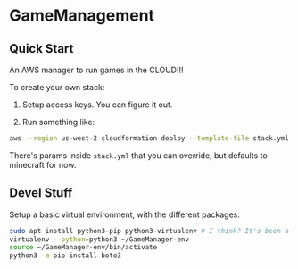 # GameManagement

## Quick Start

An AWS manager to run games in the CLOUD!!!

To create your own stack:

1) Setup access keys. You can figure it out.

2) Run something like:

```bash
aws --region us-west-2 cloudformation deploy --template-file stack.yml --stack-name STACK_NAME_HERE
```

There's params inside `stack.yml` that you can override, but defaults to minecraft for now.

## Devel Stuff

Setup a basic virtual environment, with the different packages:

```bash
sudo apt install python3-pip python3-virtualenv # I think? It's been a bit since I installed this. Don't use the (pip install virtualenv) version though
virtualenv --python=python3 ~/GameManager-env
source ~/GameManager-env/bin/activate
python3 -m pip install boto3
```